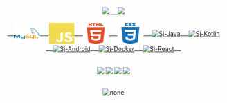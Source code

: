 <div align="center">
  <a href="https://github.com/sjbatista">
  <img height="170em" src="https://github-readme-stats.vercel.app/api?username=sjbatista&show_icons=true&theme=radical"/>
  &nbsp;&nbsp;&nbsp;
  <img height="170em" src="https://github-readme-stats.vercel.app/api/top-langs/?username=sjbatista&layout=compact&theme=radical"/>
</div>
<div align="center" style="display: inline_block"><br>
  &nbsp;&nbsp;&nbsp;
  <img align="center" alt="Sj-MySql" height="50" width="60" src="https://raw.githubusercontent.com/devicons/devicon/1119b9f84c0290e0f0b38982099a2bd027a48bf1/icons/mysql/mysql-original-wordmark.svg">
&nbsp;&nbsp;&nbsp;
  <img align="center" alt="Sj-JavaScript" height="50" width="60" src="https://raw.githubusercontent.com/devicons/devicon/1119b9f84c0290e0f0b38982099a2bd027a48bf1/icons/javascript/javascript-plain.svg">
  &nbsp;&nbsp;&nbsp;
  <img align="center" alt="Sj-Html" height="50" width="60" src="https://raw.githubusercontent.com/devicons/devicon/1119b9f84c0290e0f0b38982099a2bd027a48bf1/icons/html5/html5-plain-wordmark.svg">
  &nbsp;&nbsp;&nbsp;
  <img align="center" alt="Sj-Css" height="50" width="60" src="https://raw.githubusercontent.com/devicons/devicon/1119b9f84c0290e0f0b38982099a2bd027a48bf1/icons/css3/css3-plain-wordmark.svg">
  &nbsp;&nbsp;&nbsp;
  <img align="center" alt="Sj-Java" height="50" width="60" src="https://cdn.jsdelivr.net/gh/devicons/devicon/icons/java/java-original-wordmark.svg">
  &nbsp;&nbsp;&nbsp;
  <img align="center" alt="Sj-Kotlin" height="50" width="60" src="https://cdn.jsdelivr.net/gh/devicons/devicon/icons/kotlin/kotlin-original.svg">
  &nbsp;&nbsp;&nbsp;
  <img align="center" alt="Sj-Android" height="50" width="60" src="https://cdn.jsdelivr.net/gh/devicons/devicon/icons/android/android-original-wordmark.svg">
  &nbsp;&nbsp;&nbsp;
  <img align="center" alt="Sj-Docker" height="50" width="60" src="https://cdn.jsdelivr.net/gh/devicons/devicon/icons/docker/docker-original-wordmark.svg">
  &nbsp;&nbsp;&nbsp;
  <img align="center" alt="Sj-React" height="50" width="60" src="https://cdn.jsdelivr.net/gh/devicons/devicon/icons/react/react-original.svg">
  &nbsp;&nbsp;&nbsp;
</div>
<br>
<br>
<div align="center"> 
  <a href="https://www.instagram.com/sjsbatista" target="_blank"><img src="https://img.shields.io/badge/-Instagram-%23E4405F?style=for-the-badge&logo=instagram&logoColor=white" target="_blank"></a>
 <a href="https://discord.gg/AXqzVmE" target="_blank"><img src="https://img.shields.io/badge/Discord-7289DA?style=for-the-badge&logo=discord&logoColor=white" target="_blank"></a> 
  <a href="https://www.linkedin.com/in/dev-sjbatista/" target="_blank"><img src="https://img.shields.io/badge/-LinkedIn-%230077B5?style=for-the-badge&logo=linkedin&logoColor=white" target="_blank"></a>
  <a href="https://api.whatsapp.com/send?phone=5531975336222&text=Olá ! Encontrei seu contato no GitHub !" target="_blank"><img src="https://img.shields.io/badge/WhatsApp-25D366?style=for-the-badge&logo=whatsapp&logoColor=white" target="_blank"></a>
 
</div>
  
<br>

<p align="center"> <img src="https://komarev.com/ghpvc/?username=sjbatista&label=Profile%20views&color=ff00d0&style=flat" alt="none" /> </p>

  

<!---

sjbatista/sjbatista is a ✨ special ✨ repository because its `README.md` (this file) appears on your GitHub profile.

You can click the Preview link to take a look at your changes.

--->

